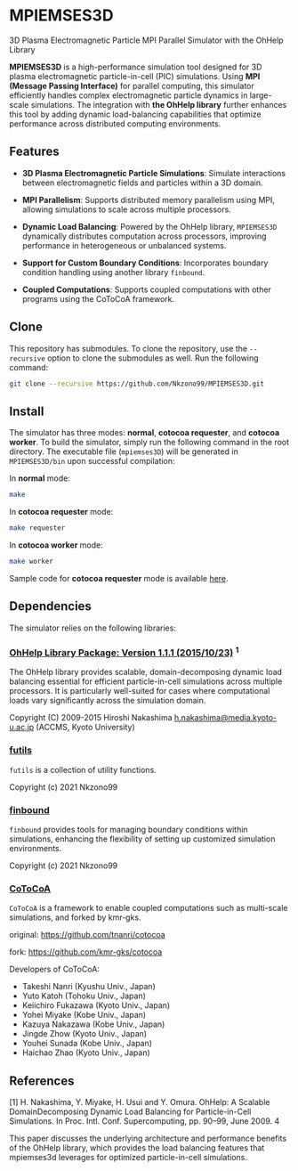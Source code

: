 # MPIEMSES3D
3D Plasma Electromagnetic Particle MPI Parallel Simulator with the OhHelp Library

**MPIEMSES3D** is a high-performance simulation tool designed for 3D plasma electromagnetic particle-in-cell (PIC) simulations.
Using **MPI (Message Passing Interface)** for parallel computing, this simulator efficiently handles complex electromagnetic particle dynamics in large-scale simulations.
The integration with **the OhHelp library** further enhances this tool by adding dynamic load-balancing capabilities that optimize performance across distributed computing environments.

## Features

- **3D Plasma Electromagnetic Particle Simulations**: Simulate interactions between electromagnetic fields and particles within a 3D domain.

- **MPI Parallelism**: Supports distributed memory parallelism using MPI, allowing simulations to scale across multiple processors.

- **Dynamic Load Balancing**: Powered by the OhHelp library, `MPIEMSES3D` dynamically distributes computation across processors, improving performance in heterogeneous or unbalanced systems.

- **Support for Custom Boundary Conditions**: Incorporates boundary condition handling using another library `finbound`.
- **Coupled Computations**: Supports coupled computations with other programs using the CoToCoA framework.

## Clone
This repository has submodules. To clone the repository, use the `--recursive` option to clone the submodules as well.
Run the following command:

```bash
git clone --recursive https://github.com/Nkzono99/MPIEMSES3D.git
```

## Install
The simulator has three modes: **normal**, **cotocoa requester**, and **cotocoa worker**.
To build the simulator, simply run the following command in the root directory.
The executable file (`mpiemses3D`) will be generated in `MPIEMSES3D/bin` upon successful compilation:

In **normal** mode:
```bash
make
```
In **cotocoa requester** mode:
```bash
make requester
```
In **cotocoa worker** mode:
```bash
make worker
```

Sample code for **cotocoa requester** mode is available [here](https://github.com/kmr-gks/EMSES-CoToCoA-sample.git).

## Dependencies

The simulator relies on the following libraries:

### [OhHelp Library Package: Version 1.1.1 (2015/10/23)](http://www.para.media.kyoto-u.ac.jp/ohhelp/) <sup>1</sup>

The OhHelp library provides scalable, domain-decomposing dynamic load balancing essential for efficient particle-in-cell simulations across multiple processors.
It is particularly well-suited for cases where computational loads vary significantly across the simulation domain.

Copyright (C) 2009-2015  Hiroshi Nakashima <h.nakashima@media.kyoto-u.ac.jp>
                         (ACCMS, Kyoto University)

### [futils](https://github.com/Nkzono99/futils)
`futils` is a collection of utility functions.

Copyright (c) 2021 Nkzono99

### [finbound](https://github.com/Nkzono99/finbound)

`finbound` provides tools for managing boundary conditions within simulations, enhancing the flexibility of setting up customized simulation environments.

Copyright (c) 2021 Nkzono99

### [CoToCoA](https://github.com/tnanri/cotocoa)

`CoToCoA` is a framework to enable coupled computations such as multi-scale simulations, and forked by kmr-gks.

original:
https://github.com/tnanri/cotocoa

fork:
https://github.com/kmr-gks/cotocoa

Developers of CoToCoA:
- Takeshi Nanri (Kyushu Univ., Japan)
- Yuto Katoh (Tohoku Univ., Japan)
- Keiichiro Fukazawa (Kyoto Univ., Japan)
- Yohei Miyake (Kobe Univ., Japan)
- Kazuya Nakazawa (Kobe Univ., Japan)
- Jingde Zhow (Kyoto Univ., Japan)
- Youhei Sunada (Kobe Univ., Japan)
- Haichao Zhao (Kyoto Univ., Japan)

## References
[1] H. Nakashima, Y. Miyake, H. Usui and Y. Omura. OhHelp: A Scalable DomainDecomposing Dynamic Load Balancing for Particle-in-Cell Simulations. In Proc. Intl.
Conf. Supercomputing, pp. 90–99, June 2009. 4

This paper discusses the underlying architecture and performance benefits of the OhHelp library, which provides the load balancing features that mpiemses3d leverages for optimized particle-in-cell simulations.
